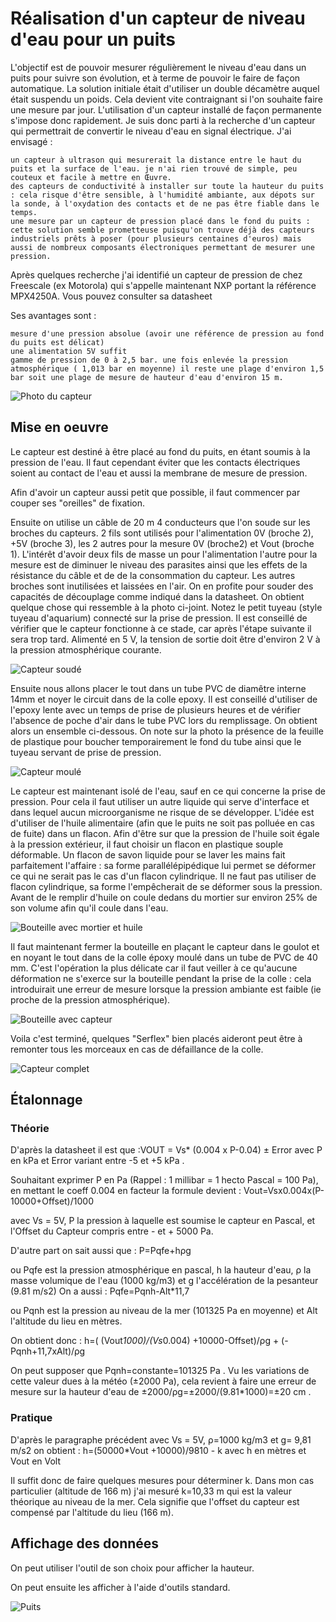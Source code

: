 <h1>Réalisation d'un capteur de niveau d'eau pour un puits</h1>

L'objectif est de pouvoir mesurer régulièrement le niveau d'eau dans un puits pour suivre son évolution, et à terme de pouvoir le faire de façon automatique. La solution initiale était d'utiliser un double décamètre auquel était suspendu un poids. Cela devient vite contraignant si l'on souhaite faire une mesure par jour. L'utilisation d'un capteur installé de façon permanente s'impose donc rapidement. Je suis donc parti à la recherche d'un capteur qui permettrait de convertir le niveau d'eau en signal électrique. J'ai envisagé :

    un capteur à ultrason qui mesurerait la distance entre le haut du puits et la surface de l'eau. je n'ai rien trouvé de simple, peu couteux et facile à mettre en Œuvre.
    des capteurs de conductivité à installer sur toute la hauteur du puits : cela risque d'être sensible, à l'humidité ambiante, aux dépots sur la sonde, à l'oxydation des contacts et de ne pas être fiable dans le temps.
    une mesure par un capteur de pression placé dans le fond du puits : cette solution semble prometteuse puisqu'on trouve déjà des capteurs industriels prêts à poser (pour plusieurs centaines d'euros) mais aussi de nombreux composants électroniques permettant de mesurer une pression.

Après quelques recherche j'ai identifié un capteur de pression de chez Freescale (ex Motorola) qui s'appelle maintenant NXP portant la référence MPX4250A. Vous pouvez consulter sa datasheet

Ses avantages sont :

    mesure d'une pression absolue (avoir une référence de pression au fond du puits est délicat)
    une alimentation 5V suffit
    gamme de pression de 0 à 2,5 bar. une fois enlevée la pression atmosphérique ( 1,013 bar en moyenne) il reste une plage d'environ 1,5 bar soit une plage de mesure de hauteur d'eau d'environ 15 m.

![Photo du capteur](images/180px-MPX4250.JPG)

<h2>Mise en oeuvre</h2>

Le capteur est destiné à être placé au fond du puits, en étant soumis à la pression de l'eau. Il faut cependant éviter que les contacts électriques soient au contact de l'eau et aussi la membrane de mesure de pression.

Afin d'avoir un capteur aussi petit que possible, il faut commencer par couper ses "oreilles" de fixation.

Ensuite on utilise un câble de 20 m 4 conducteurs que l'on soude sur les broches du capteurs. 2 fils sont utilisés pour l'alimentation 0V (broche 2), +5V (broche 3), les 2 autres pour la mesure 0V (broche2) et Vout (broche 1). L'intérêt d'avoir deux fils de masse un pour l'alimentation l'autre pour la mesure est de diminuer le niveau des parasites ainsi que les effets de la résistance du câble et de de la consommation du capteur. Les autres broches sont inutilisées et laissées en l'air. On en profite pour souder des capacités de découplage comme indiqué dans la datasheet. On obtient quelque chose qui ressemble à la photo ci-joint. Notez le petit tuyeau (style tuyeau d'aquarium) connecté sur la prise de pression. Il est conseillé de vérifier que le capteur fonctionne à ce stade, car après l'étape suivante il sera trop tard. Alimenté en 5 V, la tension de sortie doit être d'environ 2 V à la pression atmosphérique courante.

![Capteur soudé](images/180px-MPX4250_2.JPG)

Ensuite nous allons placer le tout dans un tube PVC de diamêtre interne 14mm et noyer le circuit dans de la colle epoxy. Il est conseillé d'utiliser de l'epoxy lente avec un temps de prise de plusieurs heures et de vérifier l'absence de poche d'air dans le tube PVC lors du remplissage. On obtient alors un ensemble ci-dessous. On note sur la photo la présence de la feuille de plastique pour boucher temporairement le fond du tube ainsi que le tuyeau servant de prise de pression.

![Capteur moulé](images/180px-MPX4250_3.JPG)

Le capteur est maintenant isolé de l'eau, sauf en ce qui concerne la prise de pression. Pour cela il faut utiliser un autre liquide qui serve d'interface et dans lequel aucun microorganisme ne risque de se développer. L'idée est d'utiliser de l'huile alimentaire (afin que le puits ne soit pas polluée en cas de fuite) dans un flacon. Afin d'être sur que la pression de l'huile soit égale à la pression extérieur, il faut choisir un flacon en plastique souple déformable. Un flacon de savon liquide pour se laver les mains fait parfaitement l'affaire : sa forme parallélépipédique lui permet se déformer ce qui ne serait pas le cas d'un flacon cylindrique. Il ne faut pas utiliser de flacon cylindrique, sa forme l'empêcherait de se déformer sous la pression. Avant de le remplir d'huile on coule dedans du mortier sur environ 25% de son volume afin qu'il coule dans l'eau.

![Bouteille avec mortier et huile](images/180px-MPX4250_4.JPG)

Il faut maintenant fermer la bouteille en plaçant le capteur dans le goulot et en noyant le tout dans de la colle époxy moulé dans un tube de PVC de 40 mm. C'est l'opération la plus délicate car il faut veiller à ce qu'aucune déformation ne s'exerce sur la bouteille pendant la prise de la colle : cela introduirait une erreur de mesure lorsque la pression ambiante est faible (ie proche de la pression atmosphérique).

![Bouteille avec capteur](images/180px-MPX4250_5.JPG)

Voila c'est terminé, quelques "Serflex" bien placés aideront peut être à remonter tous les morceaux en cas de défaillance de la colle.

![Capteur complet](images/180px-MPX4250_6.JPG)

<h2>Étalonnage</h2>
<h3>Théorie</h3>

D'après la datasheet il est que :VOUT = Vs* (0.004 x P-0.04) ± Error avec P en kPa et Error variant entre -5 et +5 kPa .

Souhaitant exprimer P en Pa (Rappel : 1 millibar = 1 hecto Pascal = 100 Pa), en mettant le coeff 0.004 en facteur la formule devient :
Vout=Vsx0.004x(P-10000+Offset)/1000

avec Vs = 5V, P la pression à laquelle est soumise le capteur en Pascal, et l'Offset du Capteur compris entre - et + 5000 Pa.

D'autre part on sait aussi que :
P=Pqfe+hρg

ou Pqfe est la pression atmosphérique en pascal, h la hauteur d'eau, ρ la masse volumique de l'eau (1000 kg/m3) et g l'accélération de la pesanteur (9.81 m/s2) On a aussi :
Pqfe=Pqnh-Alt*11,7

ou Pqnh est la pression au niveau de la mer (101325 Pa en moyenne) et Alt l'altitude du lieu en mètres.


On obtient donc :
h=( (Vout*1000)/(Vs*0.004) +10000-Offset)/ρg + (-Pqnh+11,7xAlt)/ρg

On peut supposer que Pqnh=constante=101325 Pa . Vu les variations de cette valeur dues à la météo (±2000 Pa), cela revient à faire une erreur de mesure sur la hauteur d'eau de ±2000/ρg=±2000/(9.81*1000)=±20 cm .
<h3>Pratique</h3>

D'après le paragraphe précédent avec Vs = 5V, ρ=1000 kg/m3 et g= 9,81 m/s2 on obtient :
h=(50000*Vout +10000)/9810 - k avec h en mètres et Vout en Volt

Il suffit donc de faire quelques mesures pour déterminer k. Dans mon cas particulier (altitude de 166 m) j'ai mesuré k=10,33 m qui est la valeur théorique au niveau de la mer. Cela signifie que l'offset du capteur est compensé par l'altitude du lieu (166 m).

<h2>Affichage des données</h2>

On peut utiliser l'outil de son choix pour afficher la hauteur. 

On peut ensuite les afficher à l'aide d'outils standard.

![Puits](images/Puits.png) 
